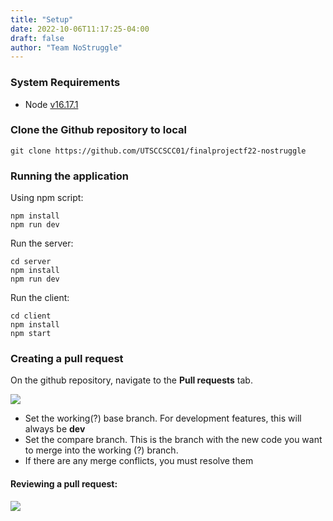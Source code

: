 ```yaml
---
title: "Setup"
date: 2022-10-06T11:17:25-04:00
draft: false
author: "Team NoStruggle"
---
```


### System Requirements

- Node [v16.17.1](https://nodejs.org/en/)

### Clone the Github repository to local

``` shell
git clone https://github.com/UTSCCSCC01/finalprojectf22-nostruggle
```

### Running the application
Using npm script:
``` shell
npm install
npm run dev
``` 
Run the server:
``` shell
cd server
npm install
npm run dev
```
Run the client:
``` shell
cd client
npm install
npm start
```

### Creating a pull request

On the github repository, navigate to the **Pull requests** tab.

![](/images/pullrequest.jpg)

- Set the working(?) base branch. For development features, this will always be **dev**
- Set the compare branch. This is the branch with the new code you want to merge into the working (?) branch.
- If there are any merge conflicts, you must resolve them

#### Reviewing a pull request:

![](/images/prreview.jpg)

